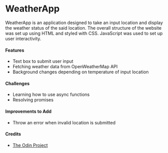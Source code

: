# WeatherApp
WeatherApp is an application designed to take an input location and display the weather status of the said location. The overall structure of the website was set up using HTML and styled with CSS. JavaScript was used to set up user interactivity.

<h4>Features</h4>
  <ul>
    <li>Text box to submit user input
    <li>Fetching weather data from OpenWeatherMap API
    <li>Background changes depending on temperature of input location
  </ul>
  
<h4>Challenges</h4>
<ul>
    <li>Learning how to use async functions
    <li>Resolving promises
  </ul>


<h4>Improvements to Add</h4>
  <ul>
    <li>Throw an error when invalid location is submitted
  </ul>

<h4>Credits</h4>
  <ul>
  <li><a href="https://www.theodinproject.com/lessons/node-path-javascript-weather-app">The Odin Project</a>
  </ul>
